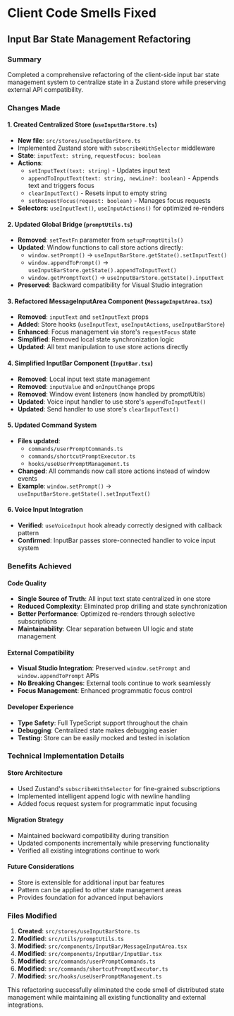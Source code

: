 # Client Code Smells Fixed

## Input Bar State Management Refactoring

### Summary
Completed a comprehensive refactoring of the client-side input bar state management system to centralize state in a Zustand store while preserving external API compatibility.

### Changes Made

#### 1. Created Centralized Store (`useInputBarStore.ts`)
- **New file**: `src/stores/useInputBarStore.ts`
- Implemented Zustand store with `subscribeWithSelector` middleware
- **State**: `inputText: string`, `requestFocus: boolean`
- **Actions**: 
  - `setInputText(text: string)` - Updates input text
  - `appendToInputText(text: string, newLine?: boolean)` - Appends text and triggers focus
  - `clearInputText()` - Resets input to empty string
  - `setRequestFocus(request: boolean)` - Manages focus requests
- **Selectors**: `useInputText()`, `useInputActions()` for optimized re-renders

#### 2. Updated Global Bridge (`promptUtils.ts`)
- **Removed**: `setTextFn` parameter from `setupPromptUtils()`
- **Updated**: Window functions to call store actions directly:
  - `window.setPrompt()` → `useInputBarStore.getState().setInputText()`
  - `window.appendToPrompt()` → `useInputBarStore.getState().appendToInputText()`
  - `window.getPromptText()` → `useInputBarStore.getState().inputText`
- **Preserved**: Backward compatibility for Visual Studio integration

#### 3. Refactored MessageInputArea Component (`MessageInputArea.tsx`)
- **Removed**: `inputText` and `setInputText` props
- **Added**: Store hooks (`useInputText`, `useInputActions`, `useInputBarStore`)
- **Enhanced**: Focus management via store's `requestFocus` state
- **Simplified**: Removed local state synchronization logic
- **Updated**: All text manipulation to use store actions directly

#### 4. Simplified InputBar Component (`InputBar.tsx`)
- **Removed**: Local input text state management
- **Removed**: `inputValue` and `onInputChange` props
- **Removed**: Window event listeners (now handled by promptUtils)
- **Updated**: Voice input handler to use store's `appendToInputText()`
- **Updated**: Send handler to use store's `clearInputText()`

#### 5. Updated Command System
- **Files updated**: 
  - `commands/userPromptCommands.ts`
  - `commands/shortcutPromptExecutor.ts`
  - `hooks/useUserPromptManagement.ts`
- **Changed**: All commands now call store actions instead of window events
- **Example**: `window.setPrompt()` → `useInputBarStore.getState().setInputText()`

#### 6. Voice Input Integration
- **Verified**: `useVoiceInput` hook already correctly designed with callback pattern
- **Confirmed**: InputBar passes store-connected handler to voice input system

### Benefits Achieved

#### Code Quality
- **Single Source of Truth**: All input text state centralized in one store
- **Reduced Complexity**: Eliminated prop drilling and state synchronization
- **Better Performance**: Optimized re-renders through selective subscriptions
- **Maintainability**: Clear separation between UI logic and state management

#### External Compatibility
- **Visual Studio Integration**: Preserved `window.setPrompt` and `window.appendToPrompt` APIs
- **No Breaking Changes**: External tools continue to work seamlessly
- **Focus Management**: Enhanced programmatic focus control

#### Developer Experience
- **Type Safety**: Full TypeScript support throughout the chain
- **Debugging**: Centralized state makes debugging easier
- **Testing**: Store can be easily mocked and tested in isolation

### Technical Implementation Details

#### Store Architecture
- Used Zustand's `subscribeWithSelector` for fine-grained subscriptions
- Implemented intelligent append logic with newline handling
- Added focus request system for programmatic input focusing

#### Migration Strategy
- Maintained backward compatibility during transition
- Updated components incrementally while preserving functionality
- Verified all existing integrations continue to work

#### Future Considerations
- Store is extensible for additional input bar features
- Pattern can be applied to other state management areas
- Provides foundation for advanced input behaviors

### Files Modified
1. **Created**: `src/stores/useInputBarStore.ts`
2. **Modified**: `src/utils/promptUtils.ts`
3. **Modified**: `src/components/InputBar/MessageInputArea.tsx`
4. **Modified**: `src/components/InputBar/InputBar.tsx`
5. **Modified**: `src/commands/userPromptCommands.ts`
6. **Modified**: `src/commands/shortcutPromptExecutor.ts`
7. **Modified**: `src/hooks/useUserPromptManagement.ts`

This refactoring successfully eliminated the code smell of distributed state management while maintaining all existing functionality and external integrations.